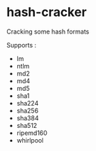 # hash-cracker
Cracking some hash formats

Supports : 
+ lm
+ ntlm
+ md2 
+ md4 
+ md5 
+ sha1 
+ sha224 
+ sha256 
+ sha384 
+ sha512
+ ripemd160 
+ whirlpool

